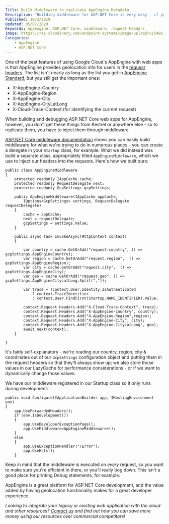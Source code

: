 ```yaml
---
Title: Build Middleware to replicate AppEngine Metadata
Description: "Building middleware for ASP.NET Core is very easy - if you know where it does, and how to implement it. So building some simple test middleware to mock up App Engine headers is a piece of cake."
Published: 10/3/2019
Updated: 05/07/2020
Keywords: AppEngine, ASP.NET Core, middleware, request headers
Image: https://res.cloudinary.com/endpoint-systems/image/upload/v1548616596/gae_qlaf4t.png
Categories: 
    - AppEngine
    - ASP.NET Core
---
```


One of the best features of using Google Cloud's AppEngine with web apps is that AppEngine provides geolocation info for users in the [request headers](https://cloud.google.com/appengine/docs/flexible/dotnet/reference/request-headers). The list isn't nearly as long as the list you get in [AppEngine Standard](https://cloud.google.com/appengine/docs/standard/go/reference/request-response-headers), but you still get the important ones:

- X-AppEngine-Country
- X-AppEngine-Region
- X-AppEngine-City
- X-AppEngine-CityLatLong
- X-Cloud-Trace-Context (for identifying the current request)

When building and debugging ASP.NET Core web apps for AppEngine, however, you don't get these things from Kestrel or anywhere else - so to replicate them, you have to inject them through middleware. 

[ASP.NET Core middleware documentation](https://docs.microsoft.com/en-us/aspnet/core/fundamentals/middleware/?view=aspnetcore-3.0) shows you can easily build middleware for what we're trying to do in numerous places - you can create a delegate in your `Startup` class, for example. What we did instead was build a separate class, appropriately titled `AppEngineMiddleware`, which we use to inject our headers into the requests. Here's how we built ours:

```
public class AppEngineMiddleware
{
    protected readonly IAppCache cache;
    protected readonly RequestDelegate next;
    protected readonly GcpSettings gcpSettings;

    public AppEngineMiddleware(IAppCache appCache, 
        IOptions<GcpSettings> settings, RequestDelegate requestDelegate)
    {
        cache = appCache;
        next = requestDelegate;
        gcpSettings = settings.Value;
    }

    public async Task InvokeAsync(HttpContext context)
    {

        var country = cache.GetOrAdd("request.country", () => gcpSettings.AppEngineCountry);
        var region = cache.GetOrAdd("request.region",  () => gcpSettings.AppEngineRegion);
        var city = cache.GetOrAdd("request.city",  () => gcpSettings.AppEngineCity);
        var geo = cache.GetOrAdd("request.geo", () => gcpSettings.AppEngineCityLatLong.Split(","));

        var trace = !context.User.Identity.IsAuthenticated
            ? context.TraceIdentifier
            : context.User.FindFirst(Startup.NAME_IDENTIFIER).Value;

        context.Request.Headers.Add("X-Cloud-Trace-Context", trace);
        context.Request.Headers.Add("X-AppEngine-Country", country);
        context.Request.Headers.Add("X-AppEngine-Region",region);
        context.Request.Headers.Add("X-AppEngine-City", city);
        context.Request.Headers.Add("X-AppEngine-CityLatLong", geo);
        await next(context);
    }

}
```

It's fairly self-explanatory - we're reading our country, region, city & coordinates out of our `GcpSettings` configuration object and putting them in the request headers so that they'll always show up; we also store those values in our LazyCache for performance considerations - or if we want to dynamically change those values. 

We have our middleware registered in our Startup class so it only runs during development:

```
public void Configure(IApplicationBuilder app, IHostingEnvironment env)
{
    app.UseForwardedHeaders();
    if (env.IsDevelopment())
    {
        app.UseDeveloperExceptionPage();
        app.UseMiddleware<AppEngineMiddleware>();
    }
    else
    {
        app.UseExceptionHandler("/Error");
        app.UseHsts();
    }
```

Keep in mind that the middleware is executed on *every* request, so you want to make sure you're efficient in there, or you'll really bog down. This isn't a good place for printing Debug statements, for example. 

AppEngine is a great platform for ASP.NET Core development, and the value added by having geolocation functionality makes for a great developer experience. 

*Looking to integrate your legacy or existing web application with the cloud and other resources? [Contact us](/contact) and find out how you can save more money using our resources over commercial competitors!*
